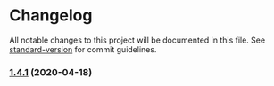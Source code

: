 # Changelog

All notable changes to this project will be documented in this file. See [standard-version](https://github.com/conventional-changelog/standard-version) for commit guidelines.

### [1.4.1](https://github.com-phux///compare/v1.4.0...v1.4.1) (2020-04-18)
